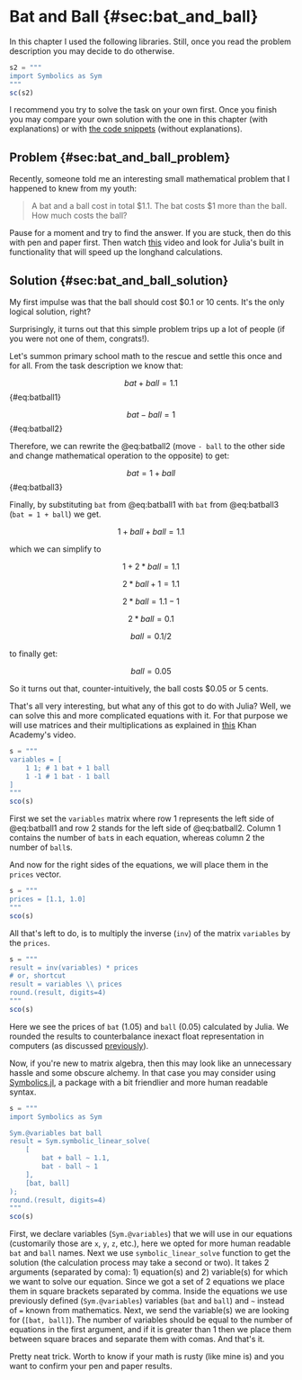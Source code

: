 # Bat and Ball {#sec:bat_and_ball}

In this chapter I used the following libraries. Still, once you read the problem
description you may decide to do otherwise.

```jl
s2 = """
import Symbolics as Sym
"""
sc(s2)
```

I recommend you try to solve the task on your own first. Once you finish you may
compare your own solution with the one in this chapter (with explanations) or
with [the code
snippets](https://github.com/b-lukaszuk/BS_wJ_eng/tree/main/code_snippets/bat_and_ball)
(without explanations).

## Problem {#sec:bat_and_ball_problem}

Recently, someone told me an interesting small mathematical problem that I
happened to knew from my youth:

> A bat and a ball cost in total $1.1. The bat costs $1 more than the ball. How
> much costs the ball?

Pause for a moment and try to find the answer. If you are stuck, then do this
with pen and paper first. Then watch
[this](https://www.youtube.com/watch?v=AUqeb9Z3y3k) video and look for Julia's
built in functionality that will speed up the longhand calculations.

## Solution {#sec:bat_and_ball_solution}

My first impulse was that the ball should cost $0.1 or 10 cents. It's the only
logical solution, right?

Surprisingly, it turns out that this simple problem trips up a lot of people (if
you were not one of them, congrats!).

Let's summon primary school math to the rescue and settle this once
and for all. From the task description we know that:

$$ bat + ball = 1.1 $$ {#eq:batball1}

$$ bat - ball = 1 $$ {#eq:batball2}

Therefore, we can rewrite the @eq:batball2 (move `- ball` to the
other side and change mathematical operation to the opposite) to get:

$$ bat = 1 + ball $$ {#eq:batball3}

Finally, by substituting `bat` from @eq:batball1 with `bat` from @eq:batball3
(`bat = 1 + ball`) we get.

$$ 1 + ball + ball = 1.1 $$

which we can simplify to

$$ 1 + 2*ball = 1.1 $$

$$ 2*ball + 1 = 1.1 $$

$$ 2*ball = 1.1 - 1 $$

$$ 2*ball = 0.1 $$

$$ ball = 0.1 / 2 $$

to finally get:

$$ ball = 0.05 $$

So it turns out that, counter-intuitively, the ball costs \$0.05 or 5 cents.

That's all very interesting, but what any of this got to do with Julia? Well, we
can solve this and more complicated equations with it. For that purpose we will
use matrices and their multiplications as explained in
[this](https://www.youtube.com/watch?v=AUqeb9Z3y3k) Khan Academy's video.

```jl
s = """
variables = [
	1 1; # 1 bat + 1 ball
	1 -1 # 1 bat - 1 ball
]
"""
sco(s)
```

First we set the `variables` matrix where row 1 represents the left side of
@eq:batball1 and row 2 stands for the left side of @eq:batball2. Column 1
contains the number of `bat`s in each equation, whereas column 2 the number of
`ball`s.

And now for the right sides of the equations, we will place them in the `prices`
vector.

```jl
s = """
prices = [1.1, 1.0]
"""
sco(s)
```

All that's left to do, is to multiply the inverse (`inv`) of the matrix
`variables` by the `prices`.

```jl
s = """
result = inv(variables) * prices
# or, shortcut
result = variables \\ prices
round.(result, digits=4)
"""
sco(s)
```

Here we see the prices of `bat` (1.05) and `ball` (0.05) calculated by Julia.
We rounded the results to counterbalance inexact float representation in
computers (as discussed
[previously](https://b-lukaszuk.github.io/RJ_BS_eng/julia_language_variables.html#sec:julia_float_comparisons)).

Now, if you're new to matrix algebra, then this may look like an unnecessary
hassle and some obscure alchemy. In that case you may consider using
[Symbolics.jl](https://github.com/JuliaSymbolics/Symbolics.jl), a package with a
bit friendlier and more human readable syntax.

```jl
s = """
import Symbolics as Sym

Sym.@variables bat ball
result = Sym.symbolic_linear_solve(
	[
		bat + ball ~ 1.1,
		bat - ball ~ 1
	],
	[bat, ball]
);
round.(result, digits=4)
"""
sco(s)
```

First, we declare variables (`Sym.@variables`) that we will use in our equations
(customarily those are `x`, `y`, `z`, etc.), here we opted for more human
readable `bat` and `ball` names. Next we use `symbolic_linear_solve` function to
get the solution (the calculation process may take a second or two). It takes 2
arguments (separated by coma): 1) equation(s) and 2) variable(s) for which we
want to solve our equation. Since we got a set of 2 equations we place them in
square brackets separated by comma. Inside the equations we use previously
defined (`Sym.@variables`) variables (`bat` and `ball`) and `~` instead of `=`
known from mathematics. Next, we send the variable(s) we are looking for (`[bat,
ball]`). The number of variables should be equal to the number of equations in
the first argument, and if it is greater than 1 then we place them between
square braces and separate them with comas. And that's it.

Pretty neat trick. Worth to know if your math is rusty (like mine is) and you
want to confirm your pen and paper results.
